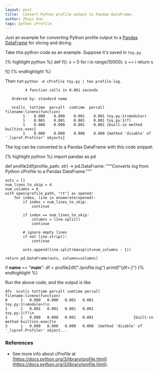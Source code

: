```yaml
---
layout: post
title:  Convert Python profile output to Pandas DataFrame.
author: Zhuyi Xue
tags: python cProfile
---
```


Just an example for converting Python profile output to a [Pandas
DataFrame](https://pandas.pydata.org/docs/reference/api/pandas.DataFrame.html)
for slicing and dicing.

Take this python code as an example. Suppose it's saved in `toy.py`

{% highlight python %}
def f():
    s = 0
    for i in range(10000):
        s += i
    return s

f()
{% endhighlight %}

Then run `python -m cProfile toy.py | tee profile.log`.

```
         4 function calls in 0.001 seconds

   Ordered by: standard name

   ncalls  tottime  percall  cumtime  percall filename:lineno(function)
        1    0.000    0.000    0.001    0.001 toy.py:1(<module>)
        1    0.001    0.001    0.001    0.001 toy.py:1(f)
        1    0.000    0.000    0.001    0.001 {built-in method builtins.exec}
        1    0.000    0.000    0.000    0.000 {method 'disable' of '_lsprof.Profiler' objects}

```

The log can be converted to a Pandas DataFrame with this code snippet:

{% highlight python %}
import pandas as pd


def profile2df(profile_path: str) -> pd.DataFrame:
    """Converts log from Python cProfile to a Pandas DataFrame."""

    outs = []
    num_lines_to_skip = 4
    num_columns = 6
    with open(profile_path, "rt") as opened:
        for index, line in enumerate(opened):
            if index < num_lines_to_skip:
                continue

            if index == num_lines_to_skip:
                columns = line.split()
                continue

            # ignore empty lines
            if not line.strip():
                continue

            outs.append(line.split(maxsplit=num_columns - 1))

    return pd.DataFrame(outs, columns=columns)


if __name__ == "__main__":
    df = profile2df("./profile.log")
    print(f"{df=:}")
{% endhighlight %}

Run the above code, and the output is like

```
df=  ncalls tottime percall cumtime percall                          filename:lineno(function)
0      1   0.000   0.000   0.001   0.001                               toy.py:1(<module>)\n
1      1   0.001   0.001   0.001   0.001                                      toy.py:1(f)\n
2      1   0.000   0.000   0.001   0.001                  {built-in method builtins.exec}\n
3      1   0.000   0.000   0.000   0.000  {method 'disable' of '_lsprof.Profiler' object...
```



### References

* See more info about cProfile at [https://docs.python.org/3/library/profile.html](https://docs.python.org/3/library/profile.html).
